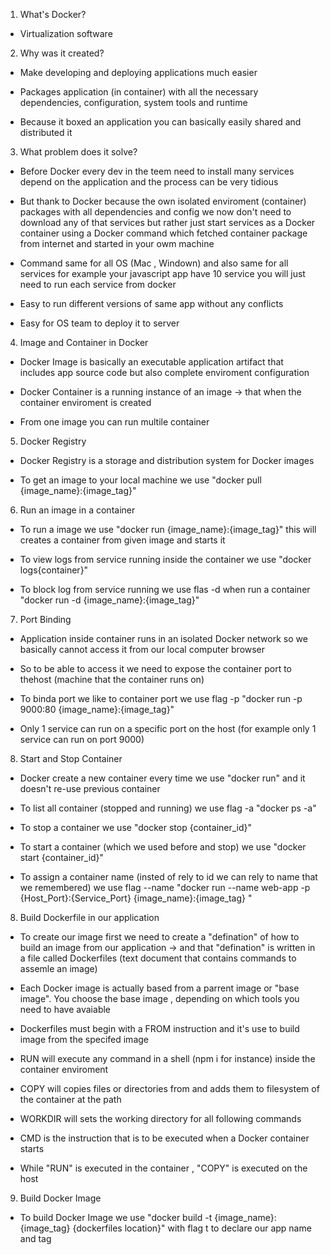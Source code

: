 1. What's Docker?

- Virtualization software

2. Why was it created?

- Make developing and deploying applications much easier

- Packages application (in container) with all the necessary dependencies, configuration, system tools and runtime

- Because it boxed an application you can basically easily shared and distributed it

3. What problem does it solve?

- Before Docker every dev in the teem need to install many services depend on the application and the process can be very tidious

- But thank to Docker because the own isolated enviroment (container) packages with all dependencies and config we now don't need to download any of that services but rather just start services as a Docker container using a Docker command which fetched container package from internet and started in your owm machine

- Command same for all OS (Mac , Windown) and also same for all services for example your javascript app have 10 service you will just need to run each service from docker

- Easy to run different versions of same app without any conflicts

- Easy for OS team to deploy it to server

4. Image and Container in Docker

- Docker Image is basically an executable application artifact that includes app source code but also complete enviroment configuration

- Docker Container is a running instance of an image -> that when the container enviroment is created

- From one image you can run multile container

5. Docker Registry

- Docker Registry is a storage and distribution system for Docker images

- To get an image to your local machine we use "docker pull {image_name}:{image_tag}"

6. Run an image in a container

- To run a image we use "docker run {image_name}:{image_tag}" this will creates a container from given image and starts it

- To view logs from service running inside the container we use "docker logs{container}"

- To block log from service running we use flas -d when run a container "docker run -d {image_name}:{image_tag}"

7. Port Binding

- Application inside container runs in an isolated Docker network so we basically cannot access it from our local computer browser

- So to be able to access it we need to expose the container port to thehost (machine that the container runs on)

- To binda port we like to container port we use flag -p "docker run -p 9000:80 {image_name}:{image_tag}"

- Only 1 service can run on a specific port on the host (for example only 1 service can run on port 9000)

8. Start and Stop Container

- Docker create a new container every time we use "docker run" and it doesn't re-use previous container

- To list all container (stopped and running) we use flag -a "docker ps -a"

- To stop a container we use "docker stop {container_id}"

- To start a container (which we used before and stop) we use "docker start {container_id}"

- To assign a container name (insted of rely to id we can rely to name that we remembered) we use flag --name "docker run --name web-app -p {Host_Port}:{Service_Port} {image_name}:{image_tag} "

8. Build Dockerfile in our application

- To create our image first we need to create a "defination" of how to build an image from our application -> and that "defination" is written in a file called Dockerfiles (text document that contains commands to assemle an image)

- Each Docker image is actually based from a parrent image or "base image". You choose the base image , depending on which tools you need to have avaiable

- Dockerfiles must begin with a FROM instruction and it's use to build image from the specifed image

- RUN will execute any command in a shell (npm i for instance) inside the container enviroment

- COPY will copies files or directories from <src> and adds them to filesystem of the container at the path <dest>

- WORKDIR will sets the working directory for all following commands

- CMD is the instruction that is to be executed when a Docker container starts

- While "RUN" is executed in the container , "COPY" is executed on the host

9. Build Docker Image

- To build Docker Image we use "docker build -t {image_name}:{image_tag} {dockerfiles location}" with flag t to declare our app name and tag
